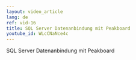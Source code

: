 ```yaml
---
layout: video_article
lang: de
ref: vid-16
title: SQL Server Datenanbindung mit Peakboard
youtube_id: WLcCNaNce4c
---
```


SQL Server Datenanbindung mit Peakboard
